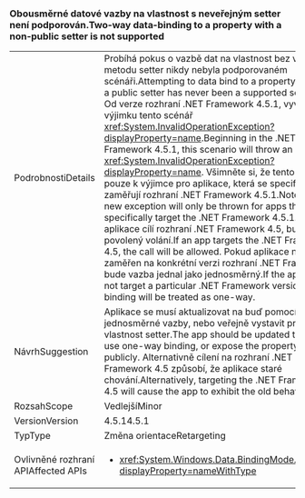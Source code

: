 ### <a name="two-way-data-binding-to-a-property-with-a-non-public-setter-is-not-supported"></a><span data-ttu-id="f3e4a-101">Obousměrné datové vazby na vlastnost s neveřejným setter není podporován.</span><span class="sxs-lookup"><span data-stu-id="f3e4a-101">Two-way data-binding to a property with a non-public setter is not supported</span></span>

|   |   |
|---|---|
|<span data-ttu-id="f3e4a-102">Podrobnosti</span><span class="sxs-lookup"><span data-stu-id="f3e4a-102">Details</span></span>|<span data-ttu-id="f3e4a-103">Probíhá pokus o vazbě dat na vlastnost bez veřejnou metodu setter nikdy nebyla podporovaném scénáři.</span><span class="sxs-lookup"><span data-stu-id="f3e4a-103">Attempting to data bind to a property without a public setter has never been a supported scenario.</span></span> <span data-ttu-id="f3e4a-104">Od verze rozhraní .NET Framework 4.5.1, vyvolá výjimku tento scénář <xref:System.InvalidOperationException?displayProperty=name>.</span><span class="sxs-lookup"><span data-stu-id="f3e4a-104">Beginning in the .NET Framework 4.5.1, this scenario will throw an <xref:System.InvalidOperationException?displayProperty=name>.</span></span> <span data-ttu-id="f3e4a-105">Všimněte si, že tento nový pouze k výjimce pro aplikace, která se specificky zaměřují rozhraní .NET Framework 4.5.1.</span><span class="sxs-lookup"><span data-stu-id="f3e4a-105">Note that this new exception will only be thrown for apps that specifically target the .NET Framework 4.5.1.</span></span> <span data-ttu-id="f3e4a-106">Pokud aplikace cílí rozhraní .NET Framework 4.5, budou mít povolený volání.</span><span class="sxs-lookup"><span data-stu-id="f3e4a-106">If an app targets the .NET Framework 4.5, the call will be allowed.</span></span> <span data-ttu-id="f3e4a-107">Pokud aplikace není zaměřen na konkrétní verzi rozhraní .NET Framework, bude vazba jednal jako jednosměrný.</span><span class="sxs-lookup"><span data-stu-id="f3e4a-107">If the app does not target a particular .NET Framework version, the binding will be treated as one-way.</span></span>|
|<span data-ttu-id="f3e4a-108">Návrh</span><span class="sxs-lookup"><span data-stu-id="f3e4a-108">Suggestion</span></span>|<span data-ttu-id="f3e4a-109">Aplikace se musí aktualizovat na buď pomocí jednosměrné vazby, nebo veřejně vystavit pro vlastnost setter.</span><span class="sxs-lookup"><span data-stu-id="f3e4a-109">The app should be updated to either use one-way binding, or expose the property's setter publicly.</span></span> <span data-ttu-id="f3e4a-110">Alternativně cílení na rozhraní .NET Framework 4.5 způsobí, že aplikace staré chování.</span><span class="sxs-lookup"><span data-stu-id="f3e4a-110">Alternatively, targeting the .NET Framework 4.5 will cause the app to exhibit the old behavior.</span></span>|
|<span data-ttu-id="f3e4a-111">Rozsah</span><span class="sxs-lookup"><span data-stu-id="f3e4a-111">Scope</span></span>|<span data-ttu-id="f3e4a-112">Vedlejší</span><span class="sxs-lookup"><span data-stu-id="f3e4a-112">Minor</span></span>|
|<span data-ttu-id="f3e4a-113">Version</span><span class="sxs-lookup"><span data-stu-id="f3e4a-113">Version</span></span>|<span data-ttu-id="f3e4a-114">4.5.1</span><span class="sxs-lookup"><span data-stu-id="f3e4a-114">4.5.1</span></span>|
|<span data-ttu-id="f3e4a-115">Typ</span><span class="sxs-lookup"><span data-stu-id="f3e4a-115">Type</span></span>|<span data-ttu-id="f3e4a-116">Změna orientace</span><span class="sxs-lookup"><span data-stu-id="f3e4a-116">Retargeting</span></span>|
|<span data-ttu-id="f3e4a-117">Ovlivněné rozhraní API</span><span class="sxs-lookup"><span data-stu-id="f3e4a-117">Affected APIs</span></span>|<ul><li><xref:System.Windows.Data.BindingMode.TwoWay?displayProperty=nameWithType></li></ul>|

